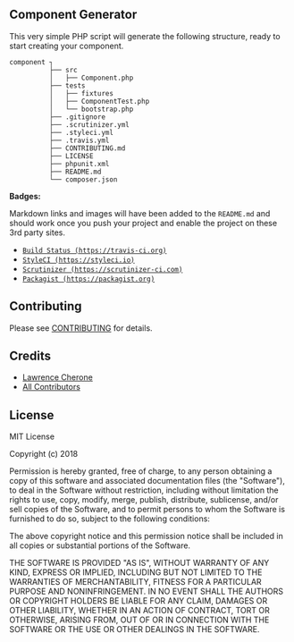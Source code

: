 ## Component Generator

This very simple PHP script will generate the following structure, ready to start 
creating your component.

    component ┐
              ├── src
              │   ├── Component.php
              ├── tests
              │   ├── fixtures
              │   ├── ComponentTest.php
              │   └── bootstrap.php
              ├── .gitignore
              ├── .scrutinizer.yml
              ├── .styleci.yml
              ├── .travis.yml
              ├── CONTRIBUTING.md
              ├── LICENSE
              ├── phpunit.xml
              ├── README.md
              └── composer.json

**Badges:**

Markdown links and images will have been added to the `README.md` and should work 
once you push your project and enable the project on these 3rd party sites.

 - [`Build Status (https://travis-ci.org)`](https://travis-ci.org)
 - [`StyleCI (https://styleci.io)`](https://styleci.io)
 - [`Scrutinizer (https://scrutinizer-ci.com)`](https://scrutinizer-ci.com)
 - [`Packagist (https://packagist.org)`](https://packagist.org/)
<!-- end list -->

## Contributing

Please see [CONTRIBUTING](https://github.com/plinker-rpc/development/blob/master/.component-generator/CONTRIBUTING.md) for details.


## Credits

 - [Lawrence Cherone](http://github.com/lcherone)
 - [All Contributors](https://github.com/plinker-rpc/development/graphs/contributors)


## License

MIT License

Copyright (c) 2018  

Permission is hereby granted, free of charge, to any person obtaining a copy
of this software and associated documentation files (the "Software"), to deal
in the Software without restriction, including without limitation the rights
to use, copy, modify, merge, publish, distribute, sublicense, and/or sell
copies of the Software, and to permit persons to whom the Software is
furnished to do so, subject to the following conditions:

The above copyright notice and this permission notice shall be included in all
copies or substantial portions of the Software.

THE SOFTWARE IS PROVIDED "AS IS", WITHOUT WARRANTY OF ANY KIND, EXPRESS OR
IMPLIED, INCLUDING BUT NOT LIMITED TO THE WARRANTIES OF MERCHANTABILITY,
FITNESS FOR A PARTICULAR PURPOSE AND NONINFRINGEMENT. IN NO EVENT SHALL THE
AUTHORS OR COPYRIGHT HOLDERS BE LIABLE FOR ANY CLAIM, DAMAGES OR OTHER
LIABILITY, WHETHER IN AN ACTION OF CONTRACT, TORT OR OTHERWISE, ARISING FROM,
OUT OF OR IN CONNECTION WITH THE SOFTWARE OR THE USE OR OTHER DEALINGS IN THE
SOFTWARE.
